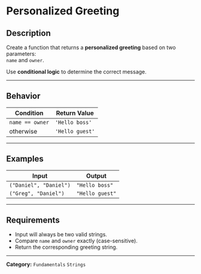 # Personalized Greeting

## Description
Create a function that returns a **personalized greeting** based on two parameters:  
`name` and `owner`.

Use **conditional logic** to determine the correct message.

---

## Behavior
| Condition | Return Value |
|------------|---------------|
| `name == owner` | `'Hello boss'` |
| otherwise | `'Hello guest'` |

---

## Examples
| Input | Output |
|--------|---------|
| `("Daniel", "Daniel")` | `"Hello boss"` |
| `("Greg", "Daniel")` | `"Hello guest"` |

---

## Requirements
- Input will always be two valid strings.  
- Compare `name` and `owner` exactly (case-sensitive).  
- Return the corresponding greeting string.  

---

**Category:** `Fundamentals` `Strings`
